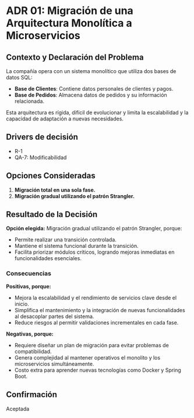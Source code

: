 # ADR 01: Migración de una Arquitectura Monolítica a Microservicios  

## Contexto y Declaración del Problema  
La compañía opera con un sistema monolítico que utiliza dos bases de datos SQL:  
* **Base de Clientes**: Contiene datos personales de clientes y pagos.  
* **Base de Pedidos**: Almacena datos de pedidos y su información relacionada.  

Esta arquitectura es rígida, difícil de evolucionar y limita la escalabilidad y la capacidad de adaptación a nuevas necesidades.  

## Drivers de decisión  
* R-1
* QA-7: Modificabilidad

## Opciones Consideradas  
1. **Migración total en una sola fase.**  
2. **Migración gradual utilizando el patrón Strangler.**  

## Resultado de la Decisión  
**Opción elegida:** Migración gradual utilizando el patrón Strangler, porque:  
* Permite realizar una transición controlada.
* Mantiene el sistema funcional durante la transición.  
* Facilita priorizar módulos críticos, logrando mejoras inmediatas en funcionalidades esenciales. 

### Consecuencias  
**Positivas, porque:**  
* Mejora la escalabilidad y el rendimiento de servicios clave desde el inicio.  
* Simplifica el mantenimiento y la integración de nuevas funcionalidades al desacoplar partes del sistema.  
* Reduce riesgos al permitir validaciones incrementales en cada fase.  

**Negativas, porque:**  
* Requiere diseñar un plan de migración para evitar problemas de compatibilidad.  
* Genera complejidad al mantener operativos el monolito y los microservicios simultáneamente.  
* Costo extra para aprender nuevas tecnologías como Docker y Spring Boot.  

## Confirmación  
Aceptada
